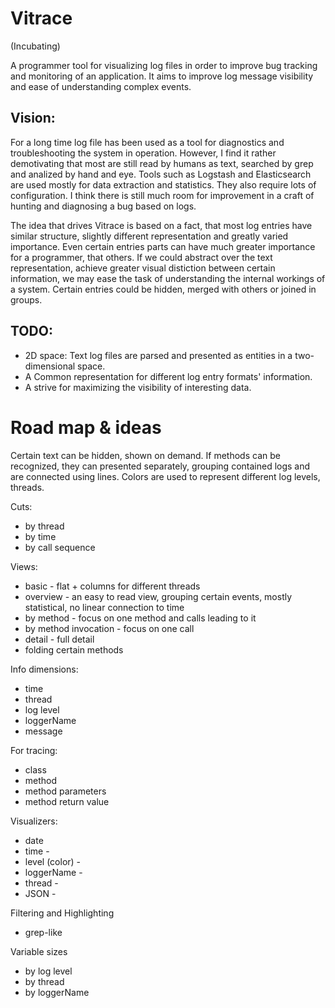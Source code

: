 Vitrace
=======
(Incubating)

A programmer tool for visualizing log files in order to improve bug tracking and monitoring of an application.
It aims to improve log message visibility and ease of understanding complex events.

Vision:
--------
For a long time log file has been used as a tool for diagnostics and troubleshooting the system in operation. However, I find it rather demotivating that most are still read by humans as text, searched by grep and analized by hand and eye.
Tools such as Logstash and Elasticsearch are used mostly for data extraction and statistics. They also require lots of configuration. I think there is still much room for improvement in a craft of hunting and diagnosing a bug based on logs.

The idea that drives Vitrace is based on a fact, that most log entries have similar structure, slightly different representation and greatly varied importance. Even certain entries parts can have much greater importance for a programmer, that others. If we could abstract over the text representation, achieve greater visual distiction between certain information, we may ease the task of understanding the internal workings of a system. Certain entries could be hidden, merged with others or joined in groups.

TODO:
--------

- 2D space: Text log files are parsed and presented as entities in a two-dimensional space. 
- A Common representation for different log entry formats' information.
- A strive for maximizing the visibility of interesting data.


Road map & ideas
================

Certain text can be hidden, shown on demand.
If methods can be recognized, they can presented separately, grouping contained logs and are connected using lines.
Colors are used to represent different log levels, threads.


Cuts:
- by thread
- by time
- by call sequence

Views:
- basic - flat + columns for different threads
- overview - an easy to read view, grouping certain events, mostly statistical, no linear connection to time
- by method - focus on one method and calls leading to it
- by method invocation - focus on one call
- detail - full detail
- folding certain methods

Info dimensions:
- time
- thread
- log level
- loggerName
- message

For tracing:
- class
- method
- method parameters
- method return value

Visualizers:

- date
- time - 
- level (color) - 
- loggerName - 
- thread - 
- JSON - 

Filtering and Highlighting
- grep-like


Variable sizes
- by log level
- by thread
- by loggerName

